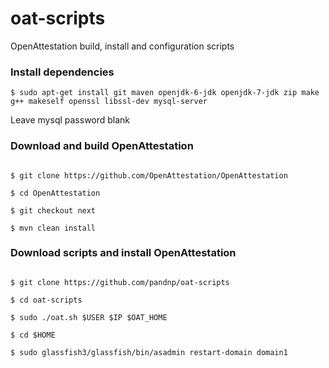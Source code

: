 oat-scripts
===========

OpenAttestation build, install and configuration scripts

### Install dependencies

````$ sudo apt-get install git maven openjdk-6-jdk openjdk-7-jdk zip make g++ makeself openssl libssl-dev mysql-server````

Leave mysql password blank

### Download and build OpenAttestation

````$ cd $HOME

$ git clone https://github.com/OpenAttestation/OpenAttestation

$ cd OpenAttestation

$ git checkout next

$ mvn clean install
````
### Download scripts and install OpenAttestation

````$ cd $HOME

$ git clone https://github.com/pandnp/oat-scripts

$ cd oat-scripts

$ sudo ./oat.sh $USER $IP $OAT_HOME

$ cd $HOME

$ sudo glassfish3/glassfish/bin/asadmin restart-domain domain1
````
